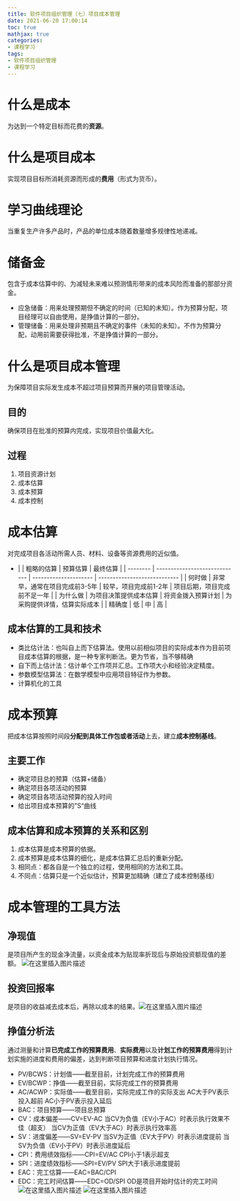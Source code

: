```yaml
---
title: 软件项目组织管理（七）项目成本管理
date: 2021-06-20 17:00:14
toc: true
mathjax: true
categories:
- 课程学习
tags:
- 软件项目组织管理
- 课程学习
---
```


# 什么是成本
为达到一个特定目标而花费的**资源**。
# 什么是项目成本
实现项目目标所消耗资源而形成的**费用**（形式为货币）。
# 学习曲线理论
当重复生产许多产品时，产品的单位成本随着数量增多规律性地递减。
# 储备金
包含于成本估算中的、为减轻未来难以预测情形带来的成本风险而准备的那部分资金。
- 应急储备：用来处理预期但不确定的时间（已知的未知）。作为预算分配，项目经理可以自由使用，是挣值计算的一部分。
- 管理储备：用来处理非预期且不确定的事件（未知的未知）。不作为预算分配，动用前需要获得批准，不是挣值计算的一部分。
# 什么是项目成本管理
为保障项目实际发生成本不超过项目预算而开展的项目管理活动。
## 目的
确保项目在批准的预算内完成，实现项目价值最大化。
## 过程
1. 项目资源计划
2. 成本估算
3. 成本预算
4. 成本控制
# 成本估算
对完成项目各活动所需人员、材料、设备等资源费用的近似值。
- |          | 粗略的估算                    | 预算估算              | 最终估算                     |
| -------- | ----------------------------- | --------------------- | ---------------------------- |
| 何时做   | 非常早，通常在项目完成前3-5年 | 较早，项目完成前1-2年 | 项目后期，项目完成前不足一年 |
| 为什么做 | 为项目决策提供成本估算        | 将资金拨入预算计划    | 为采购提供详情，估算实际成本 |
| 精确度   | 低                            | 中                    | 高                           |

## 成本估算的工具和技术
- 类比估计法：也叫自上而下估算法。使用以前相似项目的实际成本作为目前项目成本估算的根据，是一种专家判断法。更为节省，当不够精确
- 自下而上估计法：估计单个工作项并汇总。工作项大小和经验决定精度。
- 参数模型估算法：在数学模型中应用项目特征作为参数。
- 计算机化的工具
# 成本预算
把成本估算按照时间段**分配到具体工作包或者活动**上去，建立**成本控制基线**。
## 主要工作
- 确定项目总的预算（估算+储备）
- 确定项目各项活动的预算
- 确定项目各项活动预算的投入时间
- 给出项目成本预算的”S“曲线
## 成本估算和成本预算的关系和区别
1. 成本估算是成本预算的依据。
2. 成本预算是成本估算的细化，是成本估算汇总后的重新分配。
3. 相同点：都各自是一个独立的过程，使用相同的方法和工具。
4. 不同点：估算只是一个近似估计，预算更加精确（建立了成本控制基线）
# 成本管理的工具方法
## 净现值
是项目所产生的现金净流量，以资金成本为贴现率折现后与原始投资额现值的差额。
![在这里插入图片描述](https://raw.githubusercontent.com/buttering/EasyBlogs/master/asset/pictures/19bfa49f91990da256599f1e293d0dea/d7bec9df8122007a2ba9aa46d1016f67.png)

## 投资回报率
 是项目的收益减去成本后，再除以成本的结果。![在这里插入图片描述](https://raw.githubusercontent.com/buttering/EasyBlogs/master/asset/pictures/19bfa49f91990da256599f1e293d0dea/b2e24085d4310590fd16f6d0f6aed5dd.png)
## 挣值分析法
通过测量和计算**已完成工作的预算费用**、**实际费用**以及**计划工作的预算费用**得到计划实施的进度和费用的偏差，达到判断项目预算和进度计划执行情况。
- PV/BCWS：计划值——截至目前，计划完成工作的预算费用
- EV/BCWP：挣值——截至目前，实际完成工作的预算费用
- AC/ACWP：实际值——截至目前，实际完成工作的实际支出
AC大于PV表示投入超前
AC小于PV表示投入延后
- BAC：项目预算——项目总预算
- CV：成本偏差——CV=EV-AC
当CV为负值（EV小于AC）时表示执行效果不佳（超支）
当CV为正值（EV大于AC）时表示执行效率高
- SV：进度偏差——SV=EV-PV
当SV为正值（EV大于PV）时表示进度提前
当SV为负值（EV小于PV）时表示进度延后
- CPI：费用绩效指标——CPI=EV/AC
CPI小于1表示超支
- SPI：进度绩效指标——SPI=EV/PV
SPI大于1表示进度提前
- EAC：完工估算——EAC=BAC/CPI
- EDC：完工时间估算——EDC=OD/SPI
OD是项目开始时估计的完工时间![在这里插入图片描述](https://raw.githubusercontent.com/buttering/EasyBlogs/master/asset/pictures/19bfa49f91990da256599f1e293d0dea/b1c404715d7ca4b9dbcea11c52a9b784.png)
![在这里插入图片描述](https://raw.githubusercontent.com/buttering/EasyBlogs/master/asset/pictures/19bfa49f91990da256599f1e293d0dea/109706159ce9e4cc8ce5146294389569.png)
